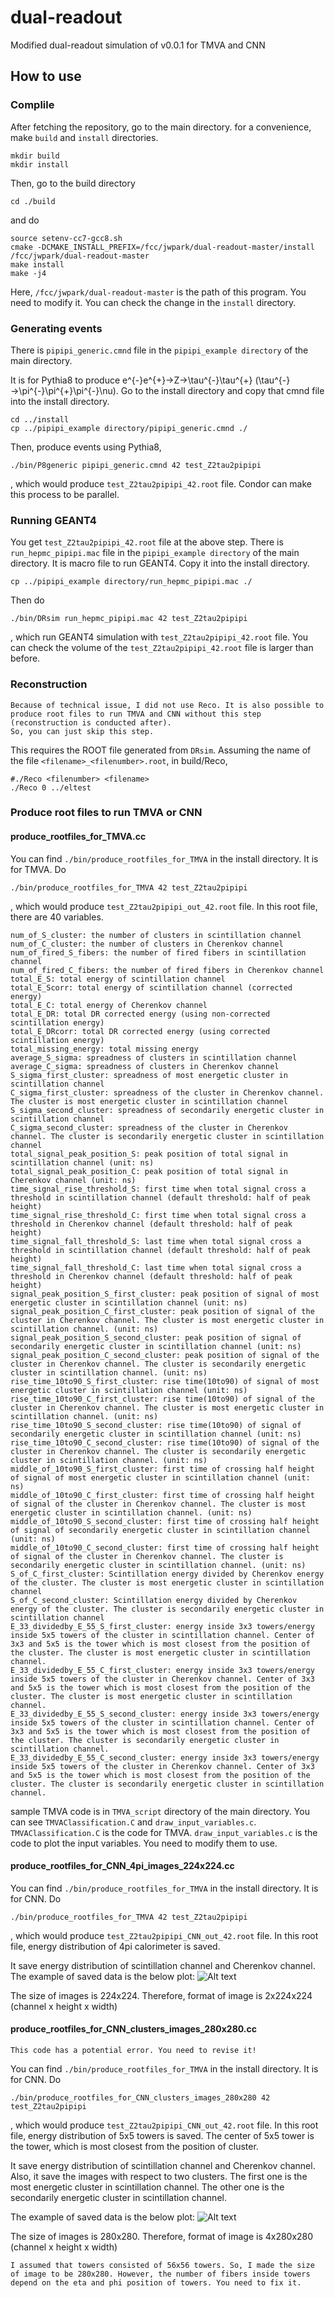 # dual-readout
Modified dual-readout simulation of v0.0.1 for TMVA and CNN

## How to use
### Complile
After fetching the repository, go to the main directory.
for a convenience, make `build` and `install` directories.

    mkdir build
    mkdir install

Then, go to the build directory

    cd ./build

and do

    source setenv-cc7-gcc8.sh
    cmake -DCMAKE_INSTALL_PREFIX=/fcc/jwpark/dual-readout-master/install /fcc/jwpark/dual-readout-master
    make install
    make -j4
    
Here, `/fcc/jwpark/dual-readout-master` is the path of this program. You need to modify it.
You can check the change in the `install` directory.

### Generating events
There is `pipipi_generic.cmnd` file in the `pipipi_example directory` of the main directory.

It is for Pythia8 to produce e^{-}e^{+}→Z→\tau^{-}\tau^{+} (\tau^{-}→\pi^{-}\pi^{+}\pi^{-}\nu).
Go to the install directory and copy that cmnd file into the install directory.

    cd ../install
    cp ../pipipi_example directory/pipipi_generic.cmnd ./
    
Then, produce events using Pythia8,

    ./bin/P8generic pipipi_generic.cmnd 42 test_Z2tau2pipipi
    
, which would produce `test_Z2tau2pipipi_42.root` file. Condor can make this process to be parallel.

### Running GEANT4
You get `test_Z2tau2pipipi_42.root` file at the above step. There is `run_hepmc_pipipi.mac` file in the `pipipi_example directory` of the main directory. It is macro file to run GEANT4. Copy it into the install directory.

    cp ../pipipi_example directory/run_hepmc_pipipi.mac ./
    
Then do

    ./bin/DRsim run_hepmc_pipipi.mac 42 test_Z2tau2pipipi

, which run GEANT4 simulation with `test_Z2tau2pipipi_42.root` file. You can check the volume of the `test_Z2tau2pipipi_42.root` file is larger than before.

### Reconstruction
    Because of technical issue, I did not use Reco. It is also possible to produce root files to run TMVA and CNN without this step (reconstruction is conducted after).
    So, you can just skip this step.
This requires the ROOT file generated from `DRsim`. Assuming the name of the file `<filename>_<filenumber>.root`, in build/Reco,

    #./Reco <filenumber> <filename>
    ./Reco 0 ../eltest

### Produce root files to run TMVA or CNN
#### produce_rootfiles_for_TMVA.cc
You can find `./bin/produce_rootfiles_for_TMVA` in the install directory. It is for TMVA. Do

    ./bin/produce_rootfiles_for_TMVA 42 test_Z2tau2pipipi

, which would produce `test_Z2tau2pipipi_out_42.root` file. In this root file, there are 40 variables. 

    num_of_S_cluster: the number of clusters in scintillation channel
    num_of_C_cluster: the number of clusters in Cherenkov channel
    num_of_fired_S_fibers: the number of fired fibers in scintillation channel
    num_of_fired_C_fibers: the number of fired fibers in Cherenkov channel
    total_E_S: total energy of scintillation channel
    total_E_Scorr: total energy of scintillation channel (corrected energy)
    total_E_C: total energy of Cherenkov channel
    total_E_DR: total DR corrected energy (using non-corrected scintillation energy)
    total_E_DRcorr: total DR corrected energy (using corrected scintillation energy)
    total_missing_energy: total missing energy
    average_S_sigma: spreadness of clusters in scintillation channel
    average_C_sigma: spreadness of clusters in Cherenkov channel
    S_sigma_first_cluster: spreadness of most energetic cluster in scintillation channel
    C_sigma_first_cluster: spreadness of the cluster in Cherenkov channel. The cluster is most energetic cluster in scintillation channel
    S_sigma_second_cluster: spreadness of secondarily energetic cluster in scintillation channel
    C_sigma_second_cluster: spreadness of the cluster in Cherenkov channel. The cluster is secondarily energetic cluster in scintillation channel
    total_signal_peak_position_S: peak position of total signal in scintillation channel (unit: ns)
    total_signal_peak_position_C: peak position of total signal in Cherenkov channel (unit: ns)
    time_signal_rise_threshold_S: first time when total signal cross a threshold in scintillation channel (default threshold: half of peak height)
    time_signal_rise_threshold_C: first time when total signal cross a threshold in Cherenkov channel (default threshold: half of peak height)
    time_signal_fall_threshold_S: last time when total signal cross a threshold in scintillation channel (default threshold: half of peak height)
    time_signal_fall_threshold_C: last time when total signal cross a threshold in Cherenkov channel (default threshold: half of peak height)
    signal_peak_position_S_first_cluster: peak position of signal of most energetic cluster in scintillation channel (unit: ns)
    signal_peak_position_C_first_cluster: peak position of signal of the cluster in Cherenkov channel. The cluster is most energetic cluster in scintillation channel. (unit: ns)
    signal_peak_position_S_second_cluster: peak position of signal of secondarily energetic cluster in scintillation channel (unit: ns)
    signal_peak_position_C_second_cluster: peak position of signal of the cluster in Cherenkov channel. The cluster is secondarily energetic cluster in scintillation channel. (unit: ns)
    rise_time_10to90_S_first_cluster: rise time(10to90) of signal of most energetic cluster in scintillation channel (unit: ns)
    rise_time_10to90_C_first_cluster: rise time(10to90) of signal of the cluster in Cherenkov channel. The cluster is most energetic cluster in scintillation channel. (unit: ns)
    rise_time_10to90_S_second_cluster: rise time(10to90) of signal of secondarily energetic cluster in scintillation channel (unit: ns)
    rise_time_10to90_C_second_cluster: rise time(10to90) of signal of the cluster in Cherenkov channel. The cluster is secondarily energetic cluster in scintillation channel. (unit: ns)
    middle_of_10to90_S_first_cluster: first time of crossing half height of signal of most energetic cluster in scintillation channel (unit: ns)
    middle_of_10to90_C_first_cluster: first time of crossing half height of signal of the cluster in Cherenkov channel. The cluster is most energetic cluster in scintillation channel. (unit: ns)
    middle_of_10to90_S_second_cluster: first time of crossing half height of signal of secondarily energetic cluster in scintillation channel (unit: ns)
    middle_of_10to90_C_second_cluster: first time of crossing half height of signal of the cluster in Cherenkov channel. The cluster is secondarily energetic cluster in scintillation channel. (unit: ns)
    S_of_C_first_cluster: Scintillation energy divided by Cherenkov energy of the cluster. The cluster is most energetic cluster in scintillation channel
    S_of_C_second_cluster: Scintillation energy divided by Cherenkov energy of the cluster. The cluster is secondarily energetic cluster in scintillation channel
    E_33_dividedby_E_55_S_first_cluster: energy inside 3x3 towers/energy inside 5x5 towers of the cluster in scintillation channel. Center of 3x3 and 5x5 is the tower which is most closest from the position of the cluster. The cluster is most energetic cluster in scintillation channel. 
    E_33_dividedby_E_55_C_first_cluster: energy inside 3x3 towers/energy inside 5x5 towers of the cluster in Cherenkov channel. Center of 3x3 and 5x5 is the tower which is most closest from the position of the cluster. The cluster is most energetic cluster in scintillation channel. 
    E_33_dividedby_E_55_S_second_cluster: energy inside 3x3 towers/energy inside 5x5 towers of the cluster in scintillation channel. Center of 3x3 and 5x5 is the tower which is most closest from the position of the cluster. The cluster is secondarily energetic cluster in scintillation channel. 
    E_33_dividedby_E_55_C_second_cluster: energy inside 3x3 towers/energy inside 5x5 towers of the cluster in Cherenkov channel. Center of 3x3 and 5x5 is the tower which is most closest from the position of the cluster. The cluster is secondarily energetic cluster in scintillation channel. 
    
sample TMVA code is in `TMVA_script` directory of the main directory. You can see `TMVAClassification.C` and `draw_input_variables.c`.
`TMVAClassification.C` is the code for TMVA. `draw_input_variables.c` is the code to plot the input variables. You need to modify them to use.

#### produce_rootfiles_for_CNN_4pi_images_224x224.cc
You can find `./bin/produce_rootfiles_for_TMVA` in the install directory. It is for CNN. Do

    ./bin/produce_rootfiles_for_TMVA 42 test_Z2tau2pipipi
    
, which would produce `test_Z2tau2pipipi_CNN_out_42.root` file. In this root file, energy distribution of 4pi calorimeter is saved.

It save energy distribution of scintillation channel and Cherenkov channel. The example of saved data is the below plot:
![Alt text](/img/S_224.png "S_224")

The size of images is 224x224. Therefore, format of image is 2x224x224 (channel x height x width)

#### produce_rootfiles_for_CNN_clusters_images_280x280.cc
    This code has a potential error. You need to revise it!
You can find `./bin/produce_rootfiles_for_TMVA` in the install directory. It is for CNN. Do

    ./bin/produce_rootfiles_for_CNN_clusters_images_280x280 42 test_Z2tau2pipipi
    
, which would produce `test_Z2tau2pipipi_CNN_out_42.root` file. In this root file, energy distribution of 5x5 towers is saved.
The center of 5x5 tower is the tower, which is most closest from the position of cluster.

It save energy distribution of scintillation channel and Cherenkov channel. Also, it save the images with respect to two clusters. The first one is the most energetic cluster in scintillation channel. The other one is the secondarily energetic cluster in scintillation channel.

The example of saved data is the below plot:
![Alt text](/img/S_280.png "S_280")

The size of images is 280x280. Therefore, format of image is 4x280x280 (channel x height x width)

    I assumed that towers consisted of 56x56 towers. So, I made the size of image to be 280x280. However, the number of fibers inside towers depend on the eta and phi position of towers. You need to fix it.
